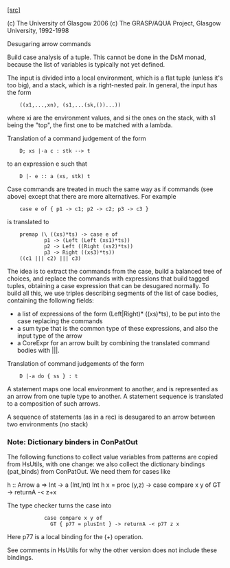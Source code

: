 [[src]](https://github.com/ghc/ghc/tree/master/compiler/deSugar/DsArrows.hs)

(c) The University of Glasgow 2006
(c) The GRASP/AQUA Project, Glasgow University, 1992-1998


Desugaring arrow commands



Build case analysis of a tuple.  This cannot be done in the DsM monad,
because the list of variables is typically not yet defined.



The input is divided into a local environment, which is a flat tuple
(unless it's too big), and a stack, which is a right-nested pair.
In general, the input has the form

        ((x1,...,xn), (s1,...(sk,())...))

where xi are the environment values, and si the ones on the stack,
with s1 being the "top", the first one to be matched with a lambda.



Translation of a command judgement of the form

        D; xs |-a c : stk --> t

to an expression e such that

        D |- e :: a (xs, stk) t



Case commands are treated in much the same way as if commands
(see above) except that there are more alternatives.  For example

        case e of { p1 -> c1; p2 -> c2; p3 -> c3 }

is translated to

        premap (\ ((xs)*ts) -> case e of
                p1 -> (Left (Left (xs1)*ts))
                p2 -> Left ((Right (xs2)*ts))
                p3 -> Right ((xs3)*ts))
        ((c1 ||| c2) ||| c3)

The idea is to extract the commands from the case, build a balanced tree
of choices, and replace the commands with expressions that build tagged
tuples, obtaining a case expression that can be desugared normally.
To build all this, we use triples describing segments of the list of
case bodies, containing the following fields:
 * a list of expressions of the form (Left|Right)* ((xs)*ts), to be put
   into the case replacing the commands
 * a sum type that is the common type of these expressions, and also the
   input type of the arrow
 * a CoreExpr for an arrow built by combining the translated command
   bodies with |||.



Translation of command judgements of the form

        D |-a do { ss } : t



A statement maps one local environment to another, and is represented
as an arrow from one tuple type to another.  A statement sequence is
translated to a composition of such arrows.



A sequence of statements (as in a rec) is desugared to an arrow between
two environments (no stack)


### Note: Dictionary binders in ConPatOut

The following functions to collect value variables from patterns are
copied from HsUtils, with one change: we also collect the dictionary
bindings (pat_binds) from ConPatOut.  We need them for cases like

h :: Arrow a => Int -> a (Int,Int) Int
h x = proc (y,z) -> case compare x y of
                GT -> returnA -< z+x

The type checker turns the case into

                case compare x y of
                  GT { p77 = plusInt } -> returnA -< p77 z x

Here p77 is a local binding for the (+) operation.

See comments in HsUtils for why the other version does not include
these bindings.
